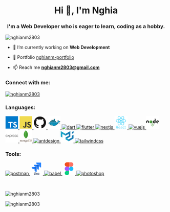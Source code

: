 <h1 align="center">
  Hi 👋, I'm Nghia
</h1>

<h3 align="center">I'm a Web Developer who is eager to learn, coding as a hobby.</h3>

<p align="left">
  <img
    src="https://komarev.com/ghpvc/?username=nghianm2803&label=Profile%20views&color=0e75b6&style=flat"
    alt="nghianm2803"
  />
</p>

- 🔭 I’m currently working on **Web Development** 
- 📜 Portfolio 
<a href="https://nghianm2803.github.io/portfolio/" target="blank">nghianm-portfolio</a>

- 📫 Reach me **nghianm2803@gmail.com** 


<h3 align="left">Connect with me:</h3>
<p align="left">
<a href="https://linkedin.com/in/nghianm2803" target="blank"><img align="center" src="https://raw.githubusercontent.com/rahuldkjain/github-profile-readme-generator/master/src/images/icons/Social/linked-in-alt.svg" alt="nghianm2803" height="30" width="40" /></a>
</p>
<h3 align="left">Languages:</h3>
<p align="left">
  <a href="https://www.typescriptlang.org/" target="_blank" rel="noreferrer">
    <img
      src="https://raw.githubusercontent.com/devicons/devicon/master/icons/typescript/typescript-original.svg"
      alt="typescript"
      width="40"
      height="40"
    />
  </a>
  <a href="https://developer.mozilla.org/en-US/docs/Web/JavaScript" target="_blank" rel="noreferrer">
    <img
      src="https://raw.githubusercontent.com/devicons/devicon/master/icons/javascript/javascript-original.svg"
      alt="javascript"
      width="40"
      height="40"
    />
  </a>
  <a href="https://developer.mozilla.org/en-US/docs/Web/JavaScript" target="_blank" rel="noreferrer">
    <img
      src="https://raw.githubusercontent.com/devicons/devicon/master/icons/github/github-original.svg"
      alt="github"
      width="40"
      height="40"
    />
  </a>
  <a href="https://developer.mozilla.org/en-US/docs/Web/JavaScript" target="_blank" rel="noreferrer">
    <img
      src="https://raw.githubusercontent.com/devicons/devicon/master/icons/docker/docker-original.svg"
      alt="docker"
      width="40"
      height="40"
    />
  </a>
   <a href="https://dart.dev/" target="_blank" rel="noreferrer">
    <img
      src="https://cdn.jsdelivr.net/gh/devicons/devicon@latest/icons/dart/dart-original.svg"
      alt="dart"
      width="40"
      height="40"
    />
  </a>
   <a href="https://flutter.dev/" target="_blank" rel="noreferrer">
    <img
      src="https://cdn.jsdelivr.net/gh/devicons/devicon@latest/icons/flutter/flutter-original.svg"
      alt="flutter"
      width="40"
      height="40"
    />
  </a>
  <a href="https://nextjs.org/" target="_blank" rel="noreferrer">
    <img
      src="https://cdn.jsdelivr.net/gh/devicons/devicon@latest/icons/nextjs/nextjs-original.svg"
      alt="nextjs"
      width="40"
      height="40"
    />
  </a>
  <a href="https://reactjs.org/" target="_blank" rel="noreferrer">
    <img
      src="https://raw.githubusercontent.com/devicons/devicon/master/icons/react/react-original-wordmark.svg"
      alt="react"
      width="40"
      height="40"
    />
  </a>
  <a href="" target="_blank" rel="noreferrer">
     <img 
      src="https://cdn.jsdelivr.net/gh/devicons/devicon@latest/icons/vuejs/vuejs-original-wordmark.svg"
      alt="vuejs"
      width="40"
      height="40"
       />
  </a>
  <a href="https://nodejs.org" target="_blank" rel="noreferrer">
    <img
      src="https://raw.githubusercontent.com/devicons/devicon/master/icons/nodejs/nodejs-original-wordmark.svg"
      alt="nodejs"
      width="40"
      height="40"
    />
  </a>
  <a href="https://expressjs.com" target="_blank" rel="noreferrer">
    <img
      src="https://raw.githubusercontent.com/devicons/devicon/master/icons/express/express-original-wordmark.svg"
      alt="express"
      width="40"
      height="40"
    />
  </a>
  <a href="https://www.mongodb.com/" target="_blank" rel="noreferrer">
    <img
      src="https://raw.githubusercontent.com/devicons/devicon/master/icons/mongodb/mongodb-original-wordmark.svg"
      alt="mongodb"
      width="40"
      height="40"
    />
  </a>
  <a href="https://ant.design/" target="_blank" rel="noreferrer">
    <img src="https://cdn.jsdelivr.net/gh/devicons/devicon@latest/icons/antdesign/antdesign-original.svg"
      alt="antdesign"
      width="40"
      height="40"
    />
  </a>
  <a href="https://mui.com" target="_blank" rel="noreferrer">
    <img
      src="https://raw.githubusercontent.com/devicons/devicon/master/icons/materialui/materialui-original.svg"
      alt="materialui"
      width="40"
      height="40"
    />
  </a>
  <a href="https://tailwindcss.com/" target="_blank" rel="noreferrer">
    <img src="https://cdn.jsdelivr.net/gh/devicons/devicon@latest/icons/tailwindcss/tailwindcss-original.svg"
      alt="tailwindcss"
      width="40"
      height="40"
    />
  </a>
</p>

<h3 align="left">Tools:</h3>
<p align="left">
  <a href="https://postman.com" target="_blank" rel="noreferrer">
   <img src="https://www.vectorlogo.zone/logos/getpostman/getpostman-icon.svg" alt="postman" width="40" height="40" />
  </a>
  <a href="https://www.atlassian.com/software/jira" target="_blank" rel="noreferrer">
   <img
      src="https://raw.githubusercontent.com/devicons/devicon/master/icons/jira/jira-original-wordmark.svg"
      alt="jira"
      width="40"
      height="40"
   />
  </a>
  <a href="https://firebase.google.com/" target="_blank" rel="noreferrer">
    <img src="https://cdn.jsdelivr.net/gh/devicons/devicon@latest/icons/firebase/firebase-original.svg"  
      alt="babel"
      width="40"
      height="40"
    />
  </a>
  <a href="https://www.figma.com/" target="_blank" rel="noreferrer"
    ><img
      src="https://raw.githubusercontent.com/devicons/devicon/master/icons/figma/figma-original.svg"
      alt="figma"
      width="40"
      height="40"
    />
  </a>
  <a href="https://www.photoshop.com/en" target="_blank" rel="noreferrer">
    <img
      src="https://cdn.jsdelivr.net/gh/devicons/devicon@latest/icons/photoshop/photoshop-original.svg"
      alt="photoshop"
      width="40"
      height="40"
    />
  </a>
</p>

<br/>
<p>
  <img
    align="center"
    src="https://github-readme-stats.vercel.app/api/top-langs?username=nghianm2803&hide_progress=true"
    alt="nghianm2803"
  />
</p>

<p>
  <img align="center" src="https://github-readme-streak-stats.herokuapp.com/?user=nghianm2803&" alt="nghianm2803" />
</p>

